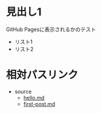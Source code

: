 # 見出し1

GitHub Pagesに表示されるかのテスト
- リスト1
- リスト2

# 相対パスリンク
- source
  - [hello.md](source/hello.md)
  - [first-post.md](source/first-post.md)
